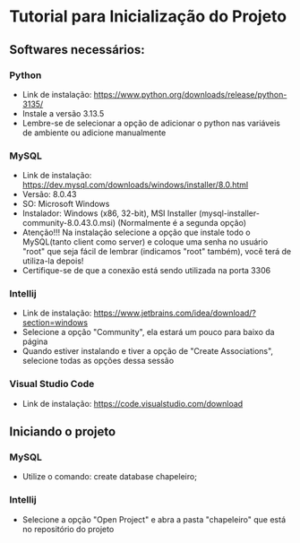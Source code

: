 # Tutorial para Inicialização do Projeto

## Softwares necessários:
### Python
  - Link de instalação: https://www.python.org/downloads/release/python-3135/
  - Instale a versão 3.13.5
  - Lembre-se de selecionar a opção de adicionar o python nas variáveis de ambiente ou adicione manualmente

### MySQL 
  - Link de instalação: https://dev.mysql.com/downloads/windows/installer/8.0.html
  - Versão: 8.0.43
  - SO: Microsoft Windows
  - Instalador: Windows (x86, 32-bit), MSI Installer (mysql-installer-community-8.0.43.0.msi) (Normalmente é a segunda opção)
  - Atenção!!! Na instalação selecione a opção que instale todo o MySQL(tanto client como server) e coloque uma senha no usuário "root" que seja fácil de lembrar (indicamos "root" também), você terá de utiliza-la depois!
  - Certifique-se de que a conexão está sendo utilizada na porta 3306

### Intellij
  - Link de instalação: https://www.jetbrains.com/idea/download/?section=windows
  - Selecione a opção "Community", ela estará um pouco para baixo da página
  - Quando estiver instalando e tiver a opção de "Create Associations", selecione todas as opções dessa sessão

### Visual Studio Code
  - Link de instalação: https://code.visualstudio.com/download

## Iniciando o projeto
### MySQL
  - Utilize o comando: create database chapeleiro;

### Intellij
  - Selecione a opção "Open Project" e abra a pasta "chapeleiro" que está no repositório do projeto
